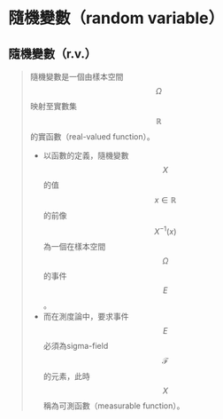 # 隨機變數（random variable）

## 隨機變數（r.v.）

> 隨機變數是一個由樣本空間$$\Omega$$映射至實數集$$\mathbb{R}$$的實函數（real-valued function）。
>
> * 以函數的定義，隨機變數$$X$$的值$$x \in \mathbb{R}$$的前像$$X^{-1}(x)$$為一個在樣本空間$$\Omega$$的事件$$E$$。
> * 而在測度論中，要求事件$$E$$必須為sigma-field $$\mathcal{F}$$的元素，此時$$X$$稱為可測函數（measurable function）。


